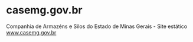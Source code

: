 casemg.gov.br
===========
Companhia de Armazéns e Silos do Estado de Minas Gerais - 
Site estático www.casemg.gov.br
